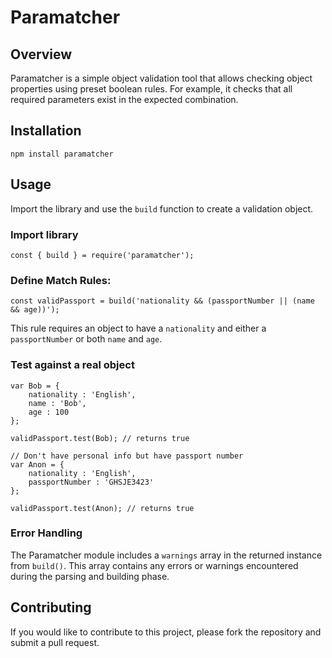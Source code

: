 # Paramatcher

## Overview

Paramatcher is a simple object validation tool that allows checking object properties using preset boolean rules. For example, it checks that all required parameters exist in the expected combination.

## Installation

`npm install paramatcher`


## Usage

Import the library and use the `build` function to create a validation object.

### Import library

`const { build } = require('paramatcher');`

### Define Match Rules:

`const validPassport = build('nationality && (passportNumber || (name && age))');`

This rule requires an object to have a `nationality` and either a `passportNumber` or both `name` and `age`.

### Test against a real object

```
var Bob = {
    nationality : 'English',
    name : 'Bob',
    age : 100
};

validPassport.test(Bob); // returns true

// Don't have personal info but have passport number
var Anon = {
    nationality : 'English',
    passportNumber : 'GHSJE3423'
};

validPassport.test(Anon); // returns true
```

### Error Handling

The Paramatcher module includes a `warnings` array in the returned instance from `build()`. This array contains any errors or warnings encountered during the parsing and building phase.

## Contributing

If you would like to contribute to this project, please fork the repository and submit a pull request.

